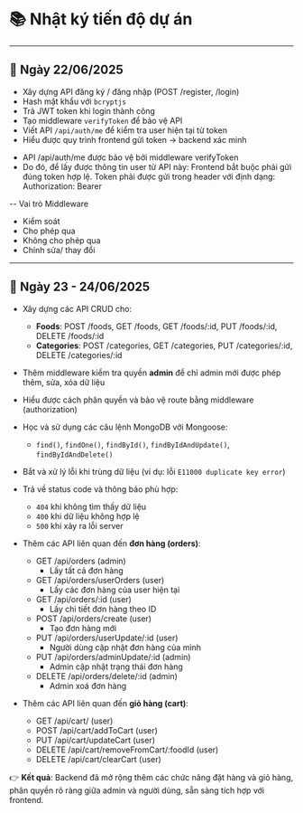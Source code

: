 # 📚 Nhật ký tiến độ dự án

---

## 📆 Ngày 22/06/2025

- Xây dựng API đăng ký / đăng nhập (POST /register, /login)
- Hash mật khẩu với `bcryptjs`
- Trả JWT token khi login thành công
- Tạo middleware `verifyToken` để bảo vệ API
- Viết API `/api/auth/me` để kiểm tra user hiện tại từ token
- Hiểu được quy trình frontend gửi token → backend xác minh

* API /api/auth/me được bảo vệ bởi middleware verifyToken
* Do đó, để lấy được thông tin user từ API này:
  Frontend bắt buộc phải gửi đúng token hợp lệ.
  Token phải được gửi trong header với định dạng: Authorization: Bearer <token>

-- Vai trò Middleware

- Kiểm soát
- Cho phép qua
- Không cho phép qua
- Chỉnh sửa/ thay đổi

---

## 📆 Ngày 23 - 24/06/2025

- Xây dựng các API CRUD cho:
  - **Foods**: POST /foods, GET /foods, GET /foods/:id, PUT /foods/:id, DELETE /foods/:id
  - **Categories**: POST /categories, GET /categories, PUT /categories/:id, DELETE /categories/:id
- Thêm middleware kiểm tra quyền **admin** để chỉ admin mới được phép thêm, sửa, xóa dữ liệu
- Hiểu được cách phân quyền và bảo vệ route bằng middleware (authorization)
- Học và sử dụng các câu lệnh MongoDB với Mongoose:
  - `find()`, `findOne()`, `findById()`, `findByIdAndUpdate()`, `findByIdAndDelete()`
- Bắt và xử lý lỗi khi trùng dữ liệu (ví dụ: lỗi `E11000 duplicate key error`)
- Trả về status code và thông báo phù hợp:

  - `404` khi không tìm thấy dữ liệu
  - `400` khi dữ liệu không hợp lệ
  - `500` khi xảy ra lỗi server

- Thêm các API liên quan đến **đơn hàng (orders)**:

  - GET /api/orders (admin)
    - Lấy tất cả đơn hàng
  - GET /api/orders/userOrders (user)
    - Lấy các đơn hàng của user hiện tại
  - GET /api/orders/:id (user)
    - Lấy chi tiết đơn hàng theo ID
  - POST /api/orders/create (user)
    - Tạo đơn hàng mới
  - PUT /api/orders/userUpdate/:id (user)
    - Người dùng cập nhật đơn hàng của mình
  - PUT /api/orders/adminUpdate/:id (admin)
    - Admin cập nhật trạng thái đơn hàng
  - DELETE /api/orders/delete/:id (admin)
    - Admin xoá đơn hàng

- Thêm các API liên quan đến **giỏ hàng (cart)**:
  - GET /api/cart/ (user)
  - POST /api/cart/addToCart (user)
  - PUT /api/cart/updateCart (user)
  - DELETE /api/cart/removeFromCart/:foodId (user)
  - DELETE /api/cart/clearCart (user)

👉 **Kết quả**: Backend đã mở rộng thêm các chức năng đặt hàng và giỏ hàng, phân quyền rõ ràng giữa admin và người dùng, sẵn sàng tích hợp với frontend.
